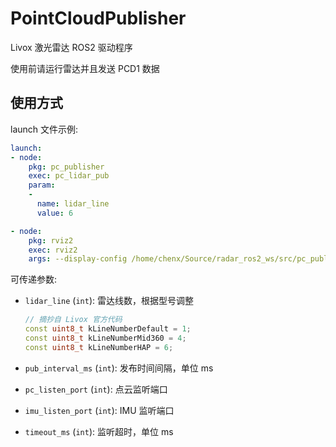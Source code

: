 # PointCloudPublisher

Livox 激光雷达 ROS2 驱动程序

使用前请运行雷达并且发送 PCD1 数据

## 使用方式

launch 文件示例:

```yaml
launch:
- node:
    pkg: pc_publisher
    exec: pc_lidar_pub
    param:
    -
      name: lidar_line
      value: 6

- node:
    pkg: rviz2
    exec: rviz2
    args: --display-config /home/chenx/Source/radar_ros2_ws/src/pc_publisher/config/display_point_cloud.rviz
```

可传递参数:

- `lidar_line` (`int`): 雷达线数，根据型号调整

    ```c++
    // 摘抄自 Livox 官方代码
    const uint8_t kLineNumberDefault = 1;
    const uint8_t kLineNumberMid360 = 4;
    const uint8_t kLineNumberHAP = 6;
    ```

- `pub_interval_ms` (`int`): 发布时间间隔，单位 ms
- `pc_listen_port` (`int`): 点云监听端口
- `imu_listen_port` (`int`): IMU 监听端口
- `timeout_ms` (`int`): 监听超时，单位 ms